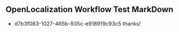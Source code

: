 ## OpenLocalization Workflow Test MarkDown
* d7b3f083-1027-465b-935c-e918919c93c5 
thanks!<!--HONumber=Mar16_HO3-->
